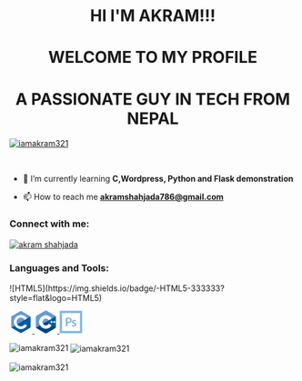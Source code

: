 <h1 align="center">HI I'M AKRAM!!!</h1>
<h1 align="center">WELCOME TO MY PROFILE</h2>
<h1 align="center">A PASSIONATE GUY IN TECH FROM NEPAL</h3>

<p align="left"> <a href="https://github.com/ryo-ma/github-profile-trophy"><img src="https://github-profile-trophy.vercel.app/?username=iamakram321" alt="iamakram321" /></a> </p>

<p align="left"> <a href="https://twitter.com/" target="blank"><img src="https://img.shields.io/twitter/follow/?logo=twitter&style=for-the-badge" alt="" /></a> </p>

- 🌱 I’m currently learning **C,Wordpress, Python and Flask demonstration**

- 📫 How to reach me **akramshahjada786@gmail.com**

<h3 align="left">Connect with me:</h3>
<p align="left">
<a href="www.linkedin.com/in/akram-shahjada-068b251a9" target="blank"><img align="center" src="https://raw.githubusercontent.com/rahuldkjain/github-profile-readme-generator/master/src/images/icons/Social/linked-in-alt.svg" alt="akram shahjada" height="30" width="40" /></a>
</p>

<h3 align="left">Languages and Tools:</h3>
![HTML5](https://img.shields.io/badge/-HTML5-333333?style=flat&logo=HTML5)
<p align="left"> <a href="https://www.cprogramming.com/" target="_blank" rel="noreferrer"> <img src="https://raw.githubusercontent.com/devicons/devicon/master/icons/c/c-original.svg" alt="c" width="40" height="40"/> </a> <a href="https://www.w3schools.com/cpp/" target="_blank" rel="noreferrer"> <img src="https://raw.githubusercontent.com/devicons/devicon/master/icons/cplusplus/cplusplus-original.svg" alt="cplusplus" width="40" height="40"/> </a> <a href="https://www.photoshop.com/en" target="_blank" rel="noreferrer"> <img src="https://raw.githubusercontent.com/devicons/devicon/master/icons/photoshop/photoshop-line.svg" alt="photoshop" width="40" height="40"/> </a> </p>

<p><img align="left" src="https://github-readme-stats.vercel.app/api/top-langs?username=iamakram321&show_icons=true&locale=en&layout=compact" alt="iamakram321" /></p>

<p>&nbsp;<img align="center" src="https://github-readme-stats.vercel.app/api?username=iamakram321&show_icons=true&locale=en" alt="iamakram321" /></p>

<p><img align="center" src="https://github-readme-streak-stats.herokuapp.com/?user=iamakram321&" alt="iamakram321" /></p>

